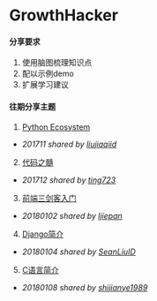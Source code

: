 # GrowthHacker

#### 分享要求
1. 使用脑图梳理知识点
2. 配以示例demo
3. 扩展学习建议

#### 往期分享主题
1. [Python Ecosystem](https://www.processon.com/view/link/5a2664b5e4b006e5e9d3b2c2)
  + *201711 shared by [liujiaqiid](https://github.com/liujiaqiid)*
2. [代码之髓](https://www.processon.com/view/link/5a406691e4b0daa64fe47d45)
  - *201712 shared by [ting723](https://github.com/ting723)*
3. [前端三剑客入门](topic_share/180102_web_intro_@ljiepan/README.md)
  - *20180102 shared by [ljiepan](https://github.com/ljiepan)*
4. [Django简介](topic_share/180104_django_intro_@SeanLiuID/README.md)
  - *20180104 shared by [SeanLiuID](https://github.com/SeanLiuID)*
5. [C语言简介](https://www.processon.com/view/link/5a4e06aae4b0ee0fb8cec421)
  - *20180108 shared by [shijianye1989](https://github.com/shijianye1989)*
